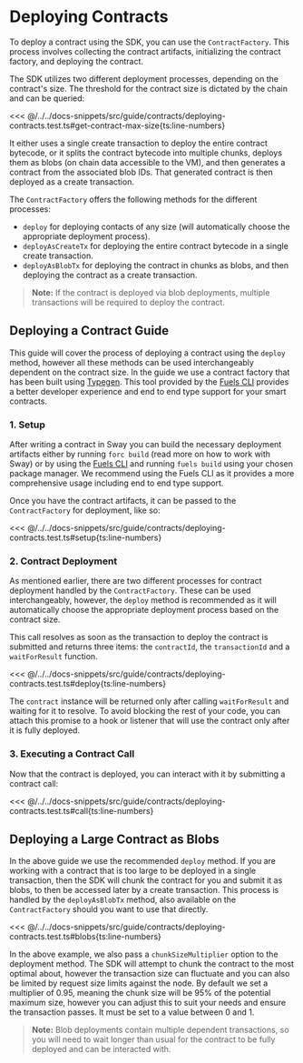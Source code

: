 <script setup>
  import { data } from '../../versions.data'
  const { forc } = data
  const indexUrl = `https://docs.fuel.network/docs/sway/introduction/`
  const jsonAbiUrl = `https://docs.fuel.network/docs/sway/introduction/sway_quickstart/`
</script>

# Deploying Contracts

To deploy a contract using the SDK, you can use the `ContractFactory`. This process involves collecting the contract artifacts, initializing the contract factory, and deploying the contract.

The SDK utilizes two different deployment processes, depending on the contract's size. The threshold for the contract size is dictated by the chain and can be queried:

<<< @/../../docs-snippets/src/guide/contracts/deploying-contracts.test.ts#get-contract-max-size{ts:line-numbers}

It either uses a single create transaction to deploy the entire contract bytecode, or it splits the contract bytecode into multiple chunks, deploys them as blobs (on chain data accessible to the VM), and then generates a contract from the associated blob IDs. That generated contract is then deployed as a create transaction.

The `ContractFactory` offers the following methods for the different processes:

- `deploy` for deploying contacts of any size (will automatically choose the appropriate deployment process).
- `deployAsCreateTx` for deploying the entire contract bytecode in a single create transaction.
- `deployAsBlobTx` for deploying the contract in chunks as blobs, and then deploying the contract as a create transaction.

> **Note:** If the contract is deployed via blob deployments, multiple transactions will be required to deploy the contract.

## Deploying a Contract Guide

This guide will cover the process of deploying a contract using the `deploy` method, however all these methods can be used interchangeably dependent on the contract size. In the guide we use a contract factory that has been built using [Typegen](../fuels-cli/abi-typegen.md). This tool provided by the [Fuels CLI](../fuels-cli/index.md) provides a better developer experience and end to end type support for your smart contracts.

### 1. Setup

After writing a contract in Sway you can build the necessary deployment artifacts either by running `forc build` (<a :href="indexUrl" target="_blank" rel="noreferrer">read more</a> on how to work with Sway) or by using the [Fuels CLI](../fuels-cli/index.md) and running `fuels build` using your chosen package manager. We recommend using the Fuels CLI as it provides a more comprehensive usage including end to end type support.

Once you have the contract artifacts, it can be passed to the `ContractFactory` for deployment, like so:

<<< @/../../docs-snippets/src/guide/contracts/deploying-contracts.test.ts#setup{ts:line-numbers}

### 2. Contract Deployment

As mentioned earlier, there are two different processes for contract deployment handled by the `ContractFactory`. These can be used interchangeably, however, the `deploy` method is recommended as it will automatically choose the appropriate deployment process based on the contract size.

This call resolves as soon as the transaction to deploy the contract is submitted and returns three items: the `contractId`, the `transactionId` and a `waitForResult` function.

<<< @/../../docs-snippets/src/guide/contracts/deploying-contracts.test.ts#deploy{ts:line-numbers}

The `contract` instance will be returned only after calling `waitForResult` and waiting for it to resolve. To avoid blocking the rest of your code, you can attach this promise to a hook or listener that will use the contract only after it is fully deployed.

### 3. Executing a Contract Call

Now that the contract is deployed, you can interact with it by submitting a contract call:

<<< @/../../docs-snippets/src/guide/contracts/deploying-contracts.test.ts#call{ts:line-numbers}

## Deploying a Large Contract as Blobs

In the above guide we use the recommended `deploy` method. If you are working with a contract that is too large to be deployed in a single transaction, then the SDK will chunk the contract for you and submit it as blobs, to then be accessed later by a create transaction. This process is handled by the `deployAsBlobTx` method, also available on the `ContractFactory` should you want to use that directly.

<<< @/../../docs-snippets/src/guide/contracts/deploying-contracts.test.ts#blobs{ts:line-numbers}

In the above example, we also pass a `chunkSizeMultiplier` option to the deployment method. The SDK will attempt to chunk the contract to the most optimal about, however the transaction size can fluctuate and you can also be limited by request size limits against the node. By default we set a multiplier of 0.95, meaning the chunk size will be 95% of the potential maximum size, however you can adjust this to suit your needs and ensure the transaction passes. It must be set to a value between 0 and 1.

> **Note:** Blob deployments contain multiple dependent transactions, so you will need to wait longer than usual for the contract to be fully deployed and can be interacted with.
